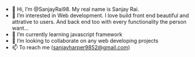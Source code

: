- 👋 Hi, I’m @SanjayRai98. My real name is Sanjay Rai.
- 👀 I’m interested in Web development. I love build front end beautiful and attrative to users. And back end too with every functionality the person want...
- 🌱 I’m currently learning javascript framework
- 💞️ I’m looking to collaborate on any web developing projects
- 📫 To reach me (sanjayharper9852@gmail.com)

<!---
SanjayRai98/SanjayRai98 is a ✨ special ✨ repository because its `README.md` (this file) appears on your GitHub profile.
You can click the Preview link to take a look at your changes.
--->
